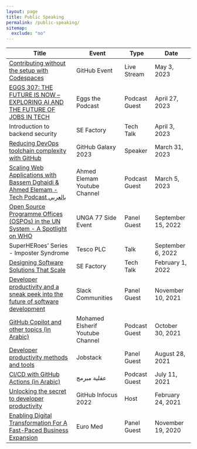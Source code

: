 ```yaml
---
layout: page
title: Public Speaking
permalink: /public-speaking/
sitemap:
  exclude: "no"
---
```


| Title                                                                                                                                                                                                                                  | Event                            | Type          | Date               |
|----------------------------------------------------------------------------------------------------------------------------------------------------------------------------------------------------------------------------------------|----------------------------------|---------------|--------------------|
| [Contributing without the setup with Codespaces](https://www.linkedin.com/video/event/urn:li:ugcPost:7057275778735955969/)                                                                                                             | GitHub Event                     | Live Stream   | May 3, 2023        |
| [EGGS 307: THE FUTURE IS NOW – EXPLORING AI AND THE FUTURE OF JOBS IN TECH](https://www.eggscast.com/photos/eggs-307-the-future-is-now-exploring-ai-and-the-future-of-jobs-in-tech-with-bassem-dghaidi)                                | Eggs the Podcast                 | Podcast Guest | April 27, 2023     |
| Introduction to backend security                                                                                                                                                                                                       | SE Factory                       | Tech Talk     | April 3, 2023      |
| [Reducing DevOps toolchain complexity with GitHub](https://youtu.be/o2QgGM-kgmY)                                                                                                                                                       | GitHub Galaxy 2023               | Speaker       | March 31, 2023     |
| [Scaling Web Applications with Bassem Dghaidi & Ahmed Elemam - Tech Podcast بالعربي](https://www.youtube.com/watch?v=mN8l4Zuy8e8)                                                                                                      | Ahmed Elemam Youtube Channel     | Podcast Guest | March 5, 2023      |
| [Open Source Programme Offices (OSPOs) in the UN System - A Spotlight on WHO](https://youtu.be/mf5tUbhi9Q4)                                                                                                                            | UNGA 77 Side Event               | Panel Guest   | September 15, 2022 |
| SuperHERoes’ Series - Imposter Syndrome                                                                                                                                                                                                | Tesco PLC                        | Talk          | September 6, 2022  |
| [Designing Software Solutions That Scale](https://youtu.be/5H8pY99yLTw)                                                                                                                                                                | SE Factory                       | Tech Talk     | February 1, 2022   |
| [Developer productivity and a sneak peek into the future of software development](https://slackcommunity.com/events/details/slack-amsterdam-presents-developer-productivity-and-a-sneak-peek-into-the-future-of-software-development/) | Slack Communities                | Panel Guest   | November 10, 2021  |
| [GitHub Copilot and other topics (in Arabic)](https://www.youtube.com/watch?v=MqLfkH9ehjQ)                                                                                                                                             | Mohamed Elsherif Youtube Channel | Podcast Guest | October 30, 2021   |
| [Developer productivity methods and tools](https://jobstack.talentsarena.net/)                                                                                                                                                         | Jobstack                         | Panel Guest   | August 28, 2021    |
| [CI/CD with GitHub Actions (in Arabic)](https://www.youtube.com/watch?v=CYj3eoQu1FM)                                                                                                                                                   | عقلية مبرمج                      | Podcast Guest | July 11, 2021      |
| [Unlocking the secret to developer productivity](https://infocus.github.com/sessions/unlocking-the-secret-to-developer-productivity/)                                                                                                  | GitHub Infocus 2022              | Host          | February 24, 2021  |
| [Enabling Digital Transformation For A Fast-Paced Business Expansion](https://berytech.org/events/euro-med-scale-up-innovation-day/)                                                                                                   | Euro Med                         | Panel Guest   | November 19, 2020  |
